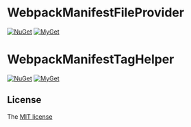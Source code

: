 # WebpackManifestFileProvider

[![NuGet](https://img.shields.io/nuget/v/WebpackManifestFileProvider.svg)](https://www.nuget.org/packages/WebpackManifestFileProvider/)
[![MyGet](https://img.shields.io/myget/herman-github/v/WebpackManifestFileProvider.svg)](https://www.myget.org/feed/herman-github/package/nuget/WebpackManifestFileProvider)

# WebpackManifestTagHelper

[![NuGet](https://img.shields.io/nuget/v/WebpackManifestTagHelper.svg)](https://www.nuget.org/packages/WebpackManifestTagHelper/)
[![MyGet](https://img.shields.io/myget/herman-github/v/WebpackManifestTagHelper.svg)](https://www.myget.org/feed/herman-github/package/nuget/WebpackManifestTagHelper)


## License

The [MIT license](LICENSE)
